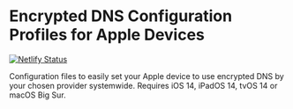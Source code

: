 # Encrypted DNS Configuration Profiles for Apple Devices

[![Netlify Status](https://api.netlify.com/api/v1/badges/88d7577b-37b3-41e9-978b-2fb76375992a/deploy-status)](https://app.netlify.com/sites/mobileconfigs/deploys)

Configuration files to easily set your Apple device to use encrypted DNS by your chosen provider systemwide. Requires iOS 14, iPadOS 14, tvOS 14 or macOS Big Sur.
